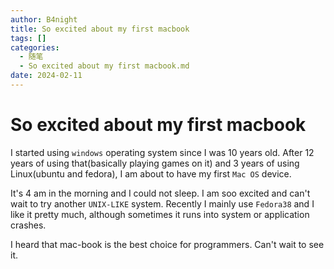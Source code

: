 ```yaml
---
author: B4night
title: So excited about my first macbook
tags: []
categories:
  - 随笔
  - So excited about my first macbook.md
date: 2024-02-11
---
```


# So excited about my first macbook

I started using `windows` operating system since I was 10 years old. After 12 years of using that(basically playing games on it) and 3 years of using Linux(ubuntu and fedora),  I am about to have my first `Mac OS` device.

It's 4 am in the morning and I could not sleep. I am soo excited and can't wait to try another `UNIX-LIKE` system. Recently I mainly use `Fedora38` and I like it pretty much, although sometimes it runs into system or application crashes.

I heard that mac-book is the best choice for programmers. Can't wait to see it.
